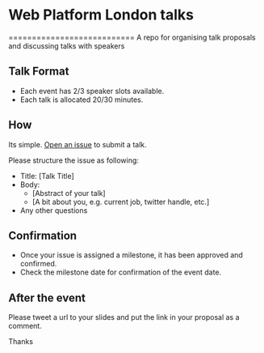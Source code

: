 # Web Platform London talks
===========================
A repo for organising talk proposals and discussing talks with speakers

## Talk Format

- Each event has 2/3 speaker slots available.  
- Each talk is allocated 20/30 minutes.

## How
Its simple. [Open an issue](https://github.com/WebPlatformLondon/speakers/issues/new) to submit a talk.  

Please structure the issue as following:

- Title: [Talk Title]
- Body: 
  - [Abstract of your talk]
  - [A bit about you, e.g. current job, twitter handle, etc.]
- Any other questions

## Confirmation
- Once your issue is assigned a milestone, it has been approved and confirmed.  
- Check the milestone date for confirmation of the event date.

## After the event
Please tweet a url to your slides and put the link in your proposal as a comment.

Thanks
